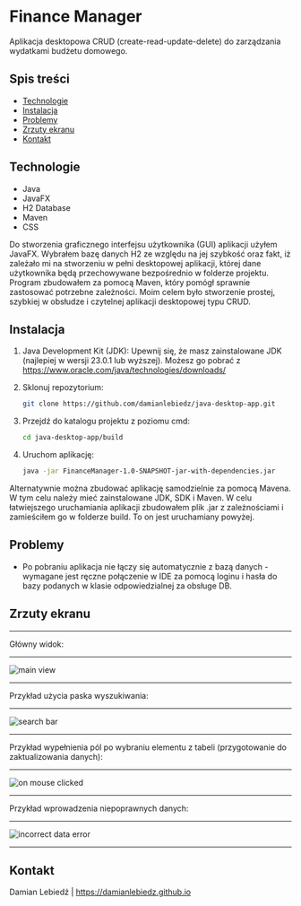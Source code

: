 # Finance Manager

Aplikacja desktopowa CRUD (create-read-update-delete) do zarządzania wydatkami budżetu domowego.

## Spis treści
- [Technologie](#technologie)
- [Instalacja](#instalacja)
- [Problemy](#problemy)
- [Zrzuty ekranu](#zrzuty-ekranu)
- [Kontakt](#kontakt)

## Technologie
- Java
- JavaFX
- H2 Database
- Maven
- CSS

Do stworzenia graficznego interfejsu użytkownika (GUI) aplikacji użyłem JavaFX. Wybrałem bazę danych H2 ze względu na jej szybkość oraz fakt, iż zależało mi na stworzeniu w pełni desktopowej aplikacji, której dane użytkownika będą przechowywane bezpośrednio w folderze projektu. Program zbudowałem za pomocą Maven, który pomógł sprawnie zastosować potrzebne zależności. Moim celem było stworzenie prostej, szybkiej w obsłudze i czytelnej aplikacji desktopowej typu CRUD.


## Instalacja

1. Java Development Kit (JDK):
Upewnij się, że masz zainstalowane JDK (najlepiej w wersji 23.0.1 lub wyższej).
Możesz go pobrać z https://www.oracle.com/java/technologies/downloads/

2. Sklonuj repozytorium:
   ```bash
   git clone https://github.com/damianlebiedz/java-desktop-app.git

4. Przejdź do katalogu projektu z poziomu cmd:
   ```bash
   cd java-desktop-app/build

5. Uruchom aplikację:
   ```bash
   java -jar FinanceManager-1.0-SNAPSHOT-jar-with-dependencies.jar

Alternatywnie można zbudować aplikację samodzielnie za pomocą Mavena. W tym celu należy mieć zainstalowane JDK, SDK i Maven. W celu łatwiejszego uruchamiania aplikacji zbudowałem plik .jar z zależnościami i zamieściłem go w folderze build. To on jest uruchamiany powyżej.
   
## Problemy
- Po pobraniu aplikacja nie łączy się automatycznie z bazą danych - wymagane jest ręczne połączenie w IDE za pomocą loginu i hasła do bazy podanych w klasie odpowiedzialnej za obsługe DB.

## Zrzuty ekranu

***
Główny widok:
***
![main view](https://github.com/damianlebiedz/Finance-Manager-CRUD-/assets/109239676/3ed67c90-f38d-4e89-84e4-b9bf3fa5ac0a)
***
Przykład użycia paska wyszukiwania:
***
![search bar](https://github.com/damianlebiedz/Finance-Manager-CRUD-/assets/109239676/2d4ee471-396d-4519-8891-c11270c66856)
***
Przykład wypełnienia pól po wybraniu elementu z tabeli (przygotowanie do zaktualizowania danych):
***
![on mouse clicked](https://github.com/damianlebiedz/Finance-Manager-CRUD-/assets/109239676/36d219a3-2704-490f-be66-c4ee589e244e)
***
Przykład wprowadzenia niepoprawnych danych:
***
![incorrect data error](https://github.com/damianlebiedz/Finance-Manager-CRUD-/assets/109239676/25cad134-90b9-4c17-8674-26cd7429e21f)
***

## Kontakt
Damian Lebiedź | 
https://damianlebiedz.github.io
